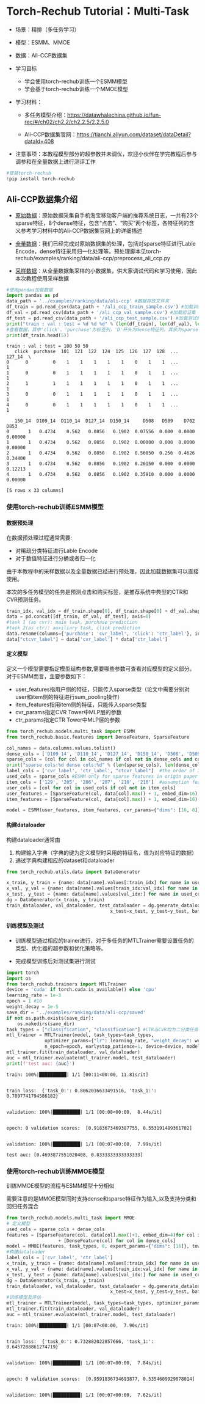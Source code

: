 # Torch-Rechub Tutorial：Multi-Task
- 场景：精排（多任务学习）

- 模型：ESMM、MMOE

- 数据：Ali-CCP数据集

- 学习目标

  - 学会使用torch-rechub训练一个ESMM模型
  - 学会基于torch-rechub训练一个MMOE模型

- 学习材料：

  - 多任务模型介绍：https://datawhalechina.github.io/fun-rec/#/ch02/ch2.2/ch2.2.5/2.2.5.0

  - Ali-CCP数据集官网：https://tianchi.aliyun.com/dataset/dataDetail?dataId=408

- 注意事项：本教程模型部分的超参数并未调优，欢迎小伙伴在学完教程后参与调参和在全量数据上进行测评工作


```python
#安装torch-rechub
!pip install torch-rechub
```

## Ali-CCP数据集介绍
- [原始数据](https://tianchi.aliyun.com/dataset/dataDetail?dataId=408)：原始数据采集自手机淘宝移动客户端的推荐系统日志，一共有23个sparse特征，8个dense特征，包含“点击”、“购买”两个标签，各特征列的含义参考学习材料中的Ali-CCP数据集官网上的详细描述

- [全量数据](https://cowtransfer.com/s/1903cab699fa49)：我们已经完成对原始数据集的处理，包括对sparse特征进行Lable Encode，dense特征采用归一化处理等。预处理脚本见torch-rechub/examples/ranking/data/ali-ccp/preprocess_ali_ccp.py

- [采样数据](https://github.com/datawhalechina/torch-rechub/tree/main/examples/ranking/data/ali-ccp)：从全量数据集采样的小数据集，供大家调试代码和学习使用，因此本次教程使用采样数据




```python
#使用pandas加载数据
import pandas as pd
data_path = '../examples/ranking/data/ali-ccp' #数据存放文件夹
df_train = pd.read_csv(data_path + '/ali_ccp_train_sample.csv') #加载训练集
df_val = pd.read_csv(data_path + '/ali_ccp_val_sample.csv') #加载验证集
df_test = pd.read_csv(data_path + '/ali_ccp_test_sample.csv') #加载测试集
print("train : val : test = %d %d %d" % (len(df_train), len(df_val), len(df_test)))
#查看数据，其中'click'、'purchase'为标签列，'D'开头为dense特征列，其余为sparse特征，各特征列的含义参考官网描述
print(df_train.head(5)) 
```

    train : val : test = 100 50 50
       click  purchase  101  121  122  124  125  126  127  128  ...  127_14  \
    0      0         0    1    1    1    1    1    0    1    1  ...       1   
    1      0         0    1    1    1    1    1    0    1    1  ...       1   
    2      1         1    1    1    1    1    1    0    1    1  ...       1   
    3      0         0    1    1    1    1    1    0    1    1  ...       1   
    4      0         0    1    1    1    1    1    0    1    1  ...       1   
    
       150_14  D109_14  D110_14  D127_14  D150_14     D508   D509    D702     D853  
    0       1   0.4734    0.562   0.0856   0.1902  0.07556  0.000  0.0000  0.00000  
    1       1   0.4734    0.562   0.0856   0.1902  0.00000  0.000  0.0000  0.00000  
    2       1   0.4734    0.562   0.0856   0.1902  0.56050  0.256  0.4626  0.34400  
    3       1   0.4734    0.562   0.0856   0.1902  0.26150  0.000  0.0000  0.12213  
    4       1   0.4734    0.562   0.0856   0.1902  0.35910  0.000  0.0000  0.00000  
    
    [5 rows x 33 columns]
    

### 使用torch-rechub训练ESMM模型

#### 数据预处理
在数据预处理过程通常需要:
- 对稀疏分类特征进行Lable Encode
- 对于数值特征进行分桶或者归一化

由于本教程中的采样数据以及全量数据已经进行预处理，因此加载数据集可以直接使用。

本次的多任务模型的任务是预测点击和购买标签，是推荐系统中典型的CTR和CVR预测任务。


```python
train_idx, val_idx = df_train.shape[0], df_train.shape[0] + df_val.shape[0]
data = pd.concat([df_train, df_val, df_test], axis=0)
#task 1 (as cvr): main task, purchase prediction
#task 2(as ctr): auxiliary task, click prediction
data.rename(columns={'purchase': 'cvr_label', 'click': 'ctr_label'}, inplace=True)
data["ctcvr_label"] = data['cvr_label'] * data['ctr_label']
```

#### 定义模型
定义一个模型需要指定模型结构参数,需要哪些参数可查看对应模型的定义部分。 
对于ESMM而言，主要参数如下：

- user_features指用户侧的特征，只能传入sparse类型（论文中需要分别对user和item侧的特征进行sum_pooling操作）
- item_features指用item侧的特征，只能传入sparse类型
- cvr_params指定CVR Tower中MLP层的参数
- ctr_params指定CTR Tower中MLP层的参数


```python
from torch_rechub.models.multi_task import ESMM
from torch_rechub.basic.features import DenseFeature, SparseFeature

col_names = data.columns.values.tolist()
dense_cols = ['D109_14', 'D110_14', 'D127_14', 'D150_14', 'D508', 'D509', 'D702', 'D853']
sparse_cols = [col for col in col_names if col not in dense_cols and col not in ['cvr_label', 'ctr_label']]
print("sparse cols:%d dense cols:%d" % (len(sparse_cols), len(dense_cols)))
label_cols = ['cvr_label', 'ctr_label', "ctcvr_label"]  #the order of 3 labels must fixed as this
used_cols = sparse_cols #ESMM only for sparse features in origin paper
item_cols = ['129', '205', '206', '207', '210', '216']  #assumption features split for user and item
user_cols = [col for col in used_cols if col not in item_cols]
user_features = [SparseFeature(col, data[col].max() + 1, embed_dim=16) for col in user_cols]
item_features = [SparseFeature(col, data[col].max() + 1, embed_dim=16) for col in item_cols]

model = ESMM(user_features, item_features, cvr_params={"dims": [16, 8]}, ctr_params={"dims": [16, 8]})
```

#### 构建dataloader

构建dataloader通常由
1. 构建输入字典（字典的键为定义模型时采用的特征名，值为对应特征的数据）
2. 通过字典构建相应的dataset和dataloader


```python
from torch_rechub.utils.data import DataGenerator

x_train, y_train = {name: data[name].values[:train_idx] for name in used_cols}, data[label_cols].values[:train_idx]
x_val, y_val = {name: data[name].values[train_idx:val_idx] for name in used_cols}, data[label_cols].values[train_idx:val_idx]
x_test, y_test = {name: data[name].values[val_idx:] for name in used_cols}, data[label_cols].values[val_idx:]
dg = DataGenerator(x_train, y_train)
train_dataloader, val_dataloader, test_dataloader = dg.generate_dataloader(x_val=x_val, y_val=y_val, 
                                      x_test=x_test, y_test=y_test, batch_size=1024)
```

#### 训练模型及测试

- 训练模型通过相应的trainer进行，对于多任务的MTLTrainer需要设置任务的类型、优化器的超参数和优化策略等。

- 完成模型训练后对测试集进行测试



```python
import torch
import os
from torch_rechub.trainers import MTLTrainer
device = 'cuda' if torch.cuda.is_available() else 'cpu'
learning_rate = 1e-3
epoch = 1 #10
weight_decay = 1e-5
save_dir = '../examples/ranking/data/ali-ccp/saved'
if not os.path.exists(save_dir):
    os.makedirs(save_dir)
task_types = ["classification", "classification"] #CTR与CVR均为二分类任务
mtl_trainer = MTLTrainer(model, task_types=task_types, 
              optimizer_params={"lr": learning_rate, "weight_decay": weight_decay}, 
              n_epoch=epoch, earlystop_patience=1, device=device, model_path=save_dir)
mtl_trainer.fit(train_dataloader, val_dataloader)
auc = mtl_trainer.evaluate(mtl_trainer.model, test_dataloader)
print(f'test auc: {auc}')
```

    train: 100%|██████████| 1/1 [00:11<00:00, 11.81s/it]
    

    train loss:  {'task_0:': 0.8062036633491516, 'task_1:': 0.7897741794586182}
    

    validation: 100%|██████████| 1/1 [00:08<00:00,  8.44s/it]
    

    epoch: 0 validation scores:  [0.9183673469387755, 0.553191489361702]
    

    validation: 100%|██████████| 1/1 [00:07<00:00,  7.99s/it]

    test auc: [0.4693877551020408, 0.8333333333333333]
    

    
    

### 使用torch-rechub训练MMOE模型
训练MMOE模型的流程与ESMM模型十分相似

需要注意的是MMOE模型同时支持dense和sparse特征作为输入,以及支持分类和回归任务混合


```python
from torch_rechub.models.multi_task import MMOE
# 定义模型
used_cols = sparse_cols + dense_cols
features = [SparseFeature(col, data[col].max()+1, embed_dim=4)for col in sparse_cols] \
                   + [DenseFeature(col) for col in dense_cols]
model = MMOE(features, task_types, 8, expert_params={"dims": [16]}, tower_params_list=[{"dims": [8]}, {"dims": [8]}])
#构建dataloader
label_cols = ['cvr_label', 'ctr_label']
x_train, y_train = {name: data[name].values[:train_idx] for name in used_cols}, data[label_cols].values[:train_idx]
x_val, y_val = {name: data[name].values[train_idx:val_idx] for name in used_cols}, data[label_cols].values[train_idx:val_idx]
x_test, y_test = {name: data[name].values[val_idx:] for name in used_cols}, data[label_cols].values[val_idx:]
dg = DataGenerator(x_train, y_train)
train_dataloader, val_dataloader, test_dataloader = dg.generate_dataloader(x_val=x_val, y_val=y_val, 
                                      x_test=x_test, y_test=y_test, batch_size=1024)
#训练模型及评估
mtl_trainer = MTLTrainer(model, task_types=task_types, optimizer_params={"lr": learning_rate, "weight_decay": weight_decay}, n_epoch=epoch, earlystop_patience=30, device=device, model_path=save_dir)
mtl_trainer.fit(train_dataloader, val_dataloader)
auc = mtl_trainer.evaluate(mtl_trainer.model, test_dataloader)
```

    train: 100%|██████████| 1/1 [00:07<00:00,  7.90s/it]
    

    train loss:  {'task_0:': 0.732882022857666, 'task_1:': 0.6457288861274719}
    

    validation: 100%|██████████| 1/1 [00:07<00:00,  7.84s/it]
    

    epoch: 0 validation scores:  [0.9591836734693877, 0.5354609929078014]
    

    validation: 100%|██████████| 1/1 [00:07<00:00,  7.62s/it]
    
